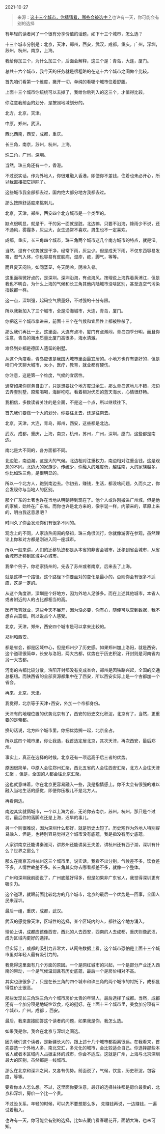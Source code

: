 2021-10-27

> 来源：[这十三个城市，你猜猜看，哪些会被选中？](http://mp.weixin.qq.com/s?__biz=MzU3NDc5Nzc0NQ==&mid=2247508617&idx=1&sn=b2dcdbe5d41a0e277a89762de45741bd&chksm=fd2e0057ca59894143d6fcfc5ae573a497a6331d29e0df194b25430024b4eb35999a48d0ae00&scene=27#wechat_redirect)
> ​也许有一天，你可能会有别的选择

有年轻的读者问了一个很有分享价值的话题，如下十三个城市，怎么选？  

  

十三个城市分别是：北京，天津，郑州，西安，武汉，成都，重庆，广州，深圳，苏州，杭州，南京，上海。

  

我给你加三个，为什么加三个，后面会解释，这三个是：青岛，大连，厦门。  

  

总共十六个城市，我今天的任务就是很粗略的在这十六个城市之间做个比较。  

  

首先咱们看第一个维度，撇开一切，单纯的看哪个城市住着舒服。  

  

上面十三个城市你统统可以去掉了，我给你后列入的这三个，才值得比较。  

  

你注意我前面的划分，是按照地域划分的。  

  

北方，北京，天津。

  

中原，郑州，武汉。  

  

西北西南，西安，成都，重庆。

  

长三角，南京，苏州，杭州，上海。  

  

珠三角，广州，深圳。

  

当然，珠三角还有一个，香港。  

  

不过说实话，作为外地人，你很难融入香港，即便你不差钱，住着也未必开心，所以我直接把它排除了。

  

这些城市我全部都去过，国内绝大部分地方我都去过。  

  

那么按照舒适度来挑刺儿。  

  

北京，天津，郑州，西安四个北方城市是一个类型的。  

  

缺点很明显，就是干，干的另一面就是脏。北边嘛，只要不沿海，降雨少不说，还不通风，雾霾多，灰尘大，女生通常不喜欢，男生也不一定喜欢。

  

成都，重庆，长三角四个城市，珠三角两个城市这几个南方城市的特点，就是湿。  

  

当然，湿有个优势就是干净，经常下雨，灰尘少。但是成天下雨，不仅东西容易发霉，湿气入体，你也容易有皮肤病，湿疹，疮，脚气，等等。

  

而且夏天闷热，如同蒸笼，冬天阴冷，阴冷入骨。  

  

这里面稍微好点的，是深圳。深圳沿海，有点海风。按理说上海靠着黄浦江，但是我也不明白，为什么上海的气候和长三角其他内陆城市没啥区别，甚至连空气污染指数都一样。

  

这一点，深圳强，起码空气质量好，不过强的十分有限。

  

所以我新加入了三个城市，全是沿海城市，大连，青岛，厦门。

  

你把这三个城市拿进来，前面十三个在气候和宜居性上都被秒杀了。

  

那么我们再比一比，这里面，大连有点冷，厦门有点潮闷，青岛四季分明，而且你注意，青岛的海水质量比厦门高很多，海水清澈。

  

难怪到处都是德国人遗留的别墅。

  

从这个角度看，青岛应该是我国大城市里面最宜居的。小地方也许有更好的，但是咱们今天聊大城市，太小，医疗，教育，就业都有硬伤。

  

你注意，这是第一个维度，气候的宜居性。

  

通常如果你财务自由了，只是想要找个地方度过余生，那么青岛这地儿不错，海边去弄套别墅，原浆喝喝，海鲜吃吃，看着相对优质的蓝天海水，心情很舒畅。

  

我相信，多数读者关注的是全面，不是这一个点，所以继续往下。

  

首先我们要做一个大的划分，你要往北去，还是往南去。  

  

北京，天津，大连，青岛，郑州，西安，这些都是北边。  

武汉，成都，重庆，上海，南京，杭州，苏州，广州，深圳，厦门，这些都是南边。

  

南北是大不同的，各方面都不同。  

  

北边脏，南边潮，这是大的气候。北边相对注重权力，南边相对注重金钱，这是观念的不同。北边大的家族少，传统少，你融入的难度低，越往南，大的家族越多。你比如珠三角，是很明显的。  

  

所以一个北方人，跑到南边去。你初去，赚钱，生活，都没啥问题，久而久之，你会发现你与当地人的区别。  

  

那个广东的土著也许在当地从明朝待到现在了。他个人或许刚搬进广州城，但是他的家族，始终在广东省。而你也许是北方来的，像李诞一样，内蒙来的，草原上来的，明白我这意思吧？  

  

时间久了你会发现你们有很多不同的。  

  

观念上的不同，人家热热闹闹的祭祖，珠三角很流行，你就像游客在参观，虽然理论上你和对方都是刚进入同一座城市。  

  

所以一般来讲，人们的迁移轨迹都是从本省的非省会城市，迁移到省会城市，从省会城市迁移到区域中心城市。  

  

我举个例子，你老家扬州的，先去了苏州或者南京，后来去了上海。  

  

就是这样一个路径。这个路径下你要面对的变化是最小的，否则你会有很多不适应，这是一定的。

  

从这个角度讲，深圳是个好地方，因为外地人足够多。而在上述其他城市，本省人或者附近的人的占比都相当的高。  

  

医疗教育就业，这些今天不展开，因为没必要，你有心，随便可以查到数据，我不想白占篇幅，所以说点个人感受。  

  

北京，天津，郑州，西安四个城市是可以拿来比较的。  

  

郑州和西安。

  

都是省会，都是区域中心，但是郑州少了历史感。如果郑州加上洛阳，就是西安。这个道理很简单，长安与洛阳，两大古都，优势在于历史积淀，开封则是河南省内另一大古都。

  

河南的古都比较分散，洛阳开封都没有变成省会，郑州是因铁路兴起，全国的交通总枢纽。而陕西省的全部资源都集中在了西安，所以西安实际上是一个古都加一个省会。

  

再来，北京，天津。

  

我觉得，北京等于天津+西安，外加一个帝都身份。

  

天津有的地理位置的优势北京有了，西安的历史文化积淀，北京有了，当然，更重要的是帝都。  

  

换句话说，北方四个城市里，你把优势搁一起，北京全占。  

  

所以这四个城市里，你让我选，我首选定居北京，其次天津，再次西安，最后郑州。

  

事实上，真正在选择的时候，北京还有一项远高于后三者的优势。  

  

原因很简单，中原人会往郑州汇聚，西北五省的人会往西安汇聚，北方人会往天津汇聚 ，但是，全国的人都会往北京汇聚。

  

这也就意味着，你在北京更容易融入一些，我是指情感上。你不太会有很强的难以融入当地生活的感觉，即便你压根儿不是北方人。

  

再看南边。  

  

南边其实就俩城市，一个以上海为首，无论你去南京，苏州，杭州，那只是个过程，最后你的落脚点还是上海，迟早的事儿。  

  

另一个则很难说，因为深圳什么都好，就是历史太短了。历史短作为外地人特别容易融入，但是，也特别容易觉得这个城市没有底蕴，我是指没有历史底蕴。  

  

人家讲南京还能讲秦淮河，讲苏州还能讲吴王夫差，讲杭州还有西子湖，深圳有什么？世界之窗么？  

  

那么在南京苏州杭州这三个城市里，说实话，我看不出分别。气候差不多，饮食差不多，人情世故差不多。长三角其实你去哪看都差不多，就像一个整体。

  

广州和深圳我前面说了，广州底蕴好得多，但是如果非广东省人，我觉得深圳更有吸引力。  

  

这个道理，就跟前面比较北方的几个城市，北京的最后一个优势是一回事，全国人民来深圳。  

  

最后一组，重庆，成都，武汉。  

  

武汉的感觉像天津，区域性的选择，某个区域内的人，都往这个地方涌入。  

  

理论上讲，成都应该像西安，西北的人去西安，西南的人去成都，重庆则像武汉，成为区域内更好的选择。  

  

但实际上，成都的吸引力非常大，从网络数据上看，这个城市恐怕是上面十三个城市里对年轻人最有吸引力的。

  

我觉得这里面有几个方面的原因。一个是网红城市的兴起，一个是部分产业迁入西南的带动，一个是气候温润且有历史底蕴，最后一个是房价相对不高。  

  

其实也涨很多了，只是在长三角的四个城市和珠三角的两个城市的衬托下，成都显得性价比很高。

  

那些发现长三角珠三角六个城市房价太贵的年轻人，最后选择了成都。当然，成都还有一个加分项是地域性饮食，吃的挺好。在上面十三个城市里，美食加分项有三个城市，广州，成都
，西安。  

  

最后，我来直接回答这个读者的问题，如果我是你，我怎么选。  

  

如果我是你，我会在北京与深圳之间选。  

  

因为我们这个读者，是新疆长大的，跟上述十几个城市都距离很远。在我看来，首先要选一个外地人多，南北交汇，多元化的城市，会比较适合自己。你选择那些本省人或者本区域内人占据主体的城市，你会不适应。这就是广州，上海与北京深圳最大的区别，虽然都是一线城市。

  

那么在北京和深圳之间，又各有优势。前面说了，气候，饮食，历史积淀，包容度，等等。

  

要看你本人怎么想。不过，这里面你要注意，最好的选择往往都是房价最贵的，北京和深圳，房价一个比一个贵。

  

不过没关系，年轻的时候，可以先不要想那么多， 先赚钱再说，一边赚钱，一遍试着融入。  

  

也许有一天，你可能会有别的选择，比如去厦门看春暖花开，面朝大海，也未可知。

